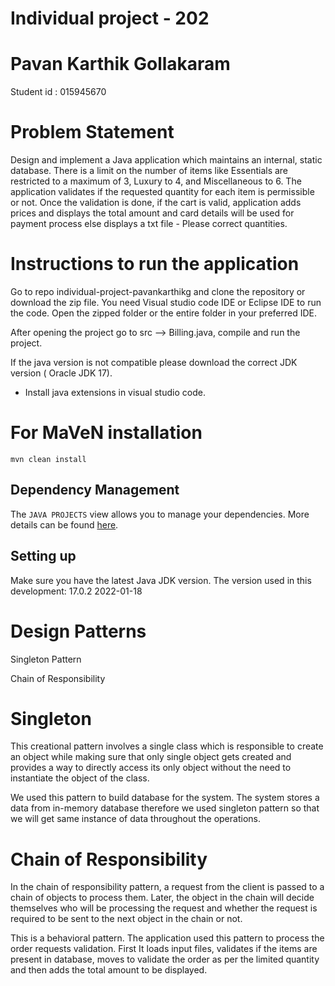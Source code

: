 # Individual project - 202
 
# Pavan Karthik Gollakaram
 Student id : 015945670

# Problem Statement 

Design and implement a Java application which maintains an internal, static database. There is a limit on the number of items like Essentials are restricted to a maximum of 3, Luxury to 4, and Miscellaneous to 6. The application validates if the requested quantity for each item is permissible or not. Once the validation is done, if the cart is valid, application adds prices and displays the total amount and card details will be used for payment process else displays a txt file - Please correct quantities.

# Instructions to run the application

Go to repo individual-project-pavankarthikg and clone the repository or download the zip file.
You need Visual studio code IDE or Eclipse IDE to run the code. Open the zipped folder or the entire folder in your preferred IDE.

After opening the project go to src --> Billing.java, compile and run the project.

If the java version is not compatible please download the correct JDK version ( Oracle JDK 17).
* Install java extensions in visual studio code.

# For MaVeN installation
```mvn clean install```

## Dependency Management

The `JAVA PROJECTS` view allows you to manage your dependencies. More details can be found [here](https://github.com/microsoft/vscode-java-dependency#manage-dependencies).


## Setting up

Make sure you have the latest Java JDK version. The version used in this development: 17.0.2 2022-01-18

# Design Patterns 

Singleton Pattern

Chain of Responsibility

# Singleton
This creational pattern involves a single class which is responsible to create an object while making sure that only single object gets created and provides a way to directly access its only object without the need to instantiate the object of the class.

We used this pattern to build database for the system. The system stores a data from in-memory database therefore we used singleton pattern so that we will get same instance of data throughout the operations.

# Chain of Responsibility
In the chain of responsibility pattern, a request from the client is passed to a chain of objects to process them. Later, the object in the chain will decide themselves who will be processing the request and whether the request is required to be sent to the next object in the chain or not.

This is a behavioral pattern. The application used this pattern to process the order requests validation.  First It loads input files, validates if the items are present in database, moves to validate the order as per the limited quantity and then adds the total amount to be displayed.


 